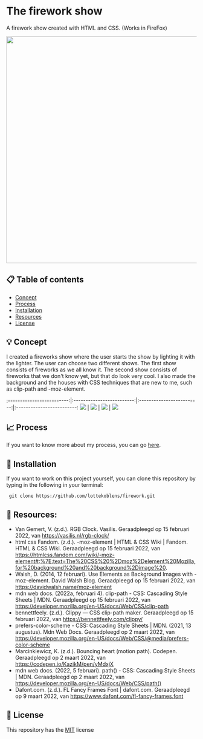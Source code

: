 # The firework show

A firework show created with HTML and CSS. (Works in FireFox)

<img src="https://github.com/lottekoblens/firework/blob/main/images/Vuurwerkshow.gif" width="600">

## :clipboard: Table of contents
* [Concept](https://github.com/lottekoblens/firework#bulb-concept)
* [Process](https://github.com/lottekoblens/firework#chart_with_upwards_trend-process)
* [Installation](https://github.com/lottekoblens/firework#wrench-installation)
* [Resources](https://github.com/lottekoblens/firework#open_file_folder-resources)
* [License](https://github.com/lottekoblens/firework#bookmark-license)

## :bulb: Concept

I created a fireworks show where the user starts the show by lighting it with the lighter. The user can choose two different shows. The first show consists of fireworks as we all know it. The second show consists of fireworks that we don't know yet, but that do look very cool. I also made the background and the houses with CSS techniques that are new to me, such as clip-path and -moz-element.

:-------------------------:|:-------------------------:|:-------------------------:|:-------------------------:
![](https://github.com/lottekoblens/foodchecker/blob/main/images/home.png) |  ![](https://github.com/lottekoblens/foodchecker/blob/main/images/scan-page.png) | ![](https://github.com/lottekoblens/foodchecker/blob/main/images/product.png) | ![](https://github.com/lottekoblens/foodchecker/blob/main/images/product.png)

## :chart_with_upwards_trend: Process

If you want to know more about my process, you can go [here](https://github.com/lottekoblens/firework/wiki/Proces).

## :wrench: Installation

If you want to work on this project yourself, you can clone this repository by typing in the following in your terminal:

``` git clone https://github.com/lottekoblens/firework.git```

## :open_file_folder: Resources:
* Van Gemert, V. (z.d.). RGB Clock. Vasilis. Geraadpleegd op 15 februari 2022, van https://vasilis.nl/rgb-clock/
* html css Fandom. (z.d.). -moz-element | HTML & CSS Wiki | Fandom. HTML & CSS Wiki. Geraadpleegd op 15 februari 2022, van https://htmlcss.fandom.com/wiki/-moz-element#:%7E:text=The%20CSS%20%2Dmoz%2Delement%20Mozilla,for%20background%20and%20background%2Dimage%20.
* Walsh, D. (2014, 12 februari). Use Elements as Background Images with -moz-element. David Walsh Blog. Geraadpleegd op 15 februari 2022, van https://davidwalsh.name/moz-element
* mdn web docs. (2022a, februari 4). clip-path - CSS: Cascading Style Sheets | MDN. Geraadpleegd op 15 februari 2022, van https://developer.mozilla.org/en-US/docs/Web/CSS/clip-path
* bennettfeely. (z.d.). Clippy — CSS clip-path maker. Geraadpleegd op 15 februari 2022, van https://bennettfeely.com/clippy/
* prefers-color-scheme - CSS: Cascading Style Sheets | MDN. (2021, 13 augustus). Mdn Web Docs. Geraadpleegd op 2 maart 2022, van https://developer.mozilla.org/en-US/docs/Web/CSS/@media/prefers-color-scheme
* Marcinkiewicz, K. (z.d.). Bouncing heart (motion path). Codepen. Geraadpleegd op 2 maart 2022, van https://codepen.io/KazikM/pen/yMdxjX
* mdn web docs. (2022, 5 februari). path() - CSS: Cascading Style Sheets | MDN. Geraadpleegd op 2 maart 2022, van https://developer.mozilla.org/en-US/docs/Web/CSS/path()
* Dafont.com. (z.d.). FL Fancy Frames Font | dafont.com. Geraadpleegd op 9 maart 2022, van https://www.dafont.com/fl-fancy-frames.font

## :bookmark: License

This repository has the [MIT](https://github.com/lottekoblens/firework/blob/main/LICENSE) license
